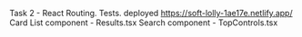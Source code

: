 Task 2 - React Routing. Tests.
deployed https://soft-lolly-1ae17e.netlify.app/
Card List component - Results.tsx
Search component - TopControls.tsx
